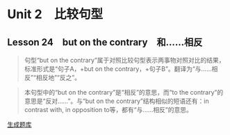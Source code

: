 ﻿ # Unit 2　比较句型
 ## Lesson 24　but on the contrary　和……相反
 
> 句型“but on the contrary”属于对照比较句型表示两事物对照对比的结果，标准形式是“句子A，+but on the contrary，+句子B”。翻译为“与……相反”“相反地”“反之”。

> 本句型中的“but on the contrary”是“相反”的意思，而“to the contrary”的意思是“反对……”。与“but on the contrary”结构相似的短语还有：in contrast with, in opposition to等，都有“与……相反”的意思。


 [生成题库](./question/f024.json)